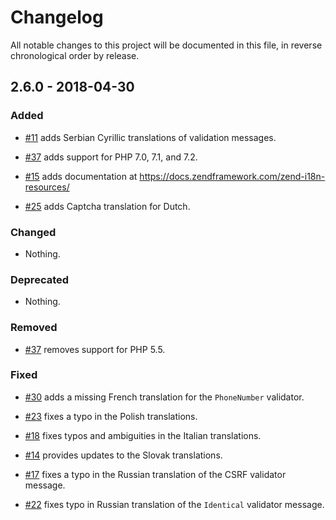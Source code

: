 # Changelog

All notable changes to this project will be documented in this file, in reverse chronological order by release.

## 2.6.0 - 2018-04-30

### Added

- [#11](https://github.com/zendframework/zend-i18n-resources/pull/11) adds Serbian Cyrillic translations of validation messages.

- [#37](https://github.com/zendframework/zend-i18n-resources/pull/37) adds support for PHP 7.0, 7.1, and 7.2.

- [#15](https://github.com/zendframework/zend-i18n-resources/pull/15) adds documentation at https://docs.zendframework.com/zend-i18n-resources/

- [#25](https://github.com/zendframework/zend-i18n-resources/pull/25) adds Captcha translation for Dutch.

### Changed

- Nothing.

### Deprecated

- Nothing.

### Removed

- [#37](https://github.com/zendframework/zend-i18n-resources/pull/37) removes support for PHP 5.5.

### Fixed

- [#30](https://github.com/zendframework/zend-i18n-resources/pull/30) adds a missing French translation for the `PhoneNumber` validator.

- [#23](https://github.com/zendframework/zend-i18n-resources/pull/23) fixes a typo in the Polish translations.

- [#18](https://github.com/zendframework/zend-i18n-resources/pull/18) fixes typos and ambiguities in the Italian translations.

- [#14](https://github.com/zendframework/zend-i18n-resources/pull/14) provides updates to the Slovak translations.

- [#17](https://github.com/zendframework/zend-i18n-resources/pull/17) fixes a typo in the Russian translation of the CSRF validator message.

- [#22](https://github.com/zendframework/zend-i18n-resources/pull/22) fixes typo in Russian translation of the `Identical` validator message.

